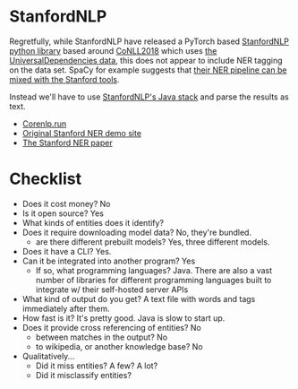 # StanfordNLP

Regretfully, while StanfordNLP have released a PyTorch based [StanfordNLP python library](https://stanfordnlp.github.io/stanfordnlp/installation_download.html#quick-example) based around [CoNLL2018](https://universaldependencies.org/conll18/) which uses [the UniversalDependencies data](https://universaldependencies.org/), this does not appear to include NER tagging on the data set.  SpaCy for example suggests that [their NER pipeline can be mixed with the Stanford tools](https://github.com/explosion/spacy-stanfordnlp#experimental-mixing-and-matching-pipeline-components).

Instead we'll have to use [StanfordNLP's Java stack](https://nlp.stanford.edu/software/CRF-NER.shtml) and parse the results as text.

- [Corenlp.run](http://corenlp.run/)
- [Original Stanford NER demo site](http://nlp.stanford.edu:8080/ner/process)
- [The Stanford NER paper](https://nlp.stanford.edu/~manning/papers/gibbscrf3.pdf)

# Checklist

- Does it cost money? No
- Is it open source? Yes
- What kinds of entities does it identify?
- Does it require downloading model data? No, they're bundled.
    - are there different prebuilt models? Yes, three different models.
- Does it have a CLI? Yes.
- Can it be integrated into another program?  Yes
    - If so, what programming languages?  Java.  There are also a vast number of libraries for different programming languages built to integrate w/ their self-hosted server APIs
- What kind of output do you get?  A text file with words and tags immediately after them.
- How fast is it?  It's pretty good.  Java is slow to start up.
- Does it provide cross referencing of entities? No
    - between matches in the output? No
    - to wikipedia, or another knowledge base? No
- Qualitatively...
    - Did it miss entities?  A few?  A lot?
    - Did it misclassify entities?
